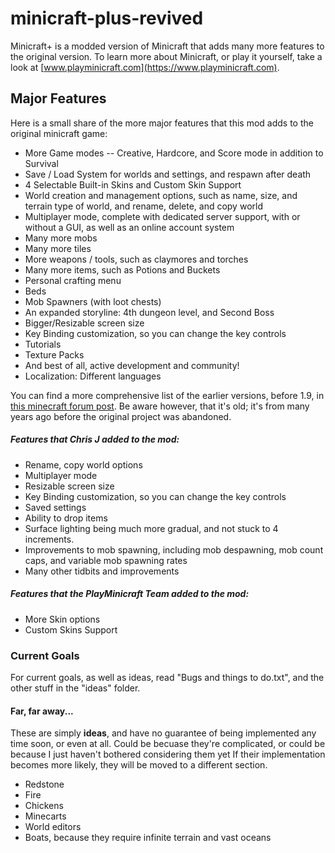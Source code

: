 # minicraft-plus-revived
Minicraft+ is a modded version of Minicraft that adds many more features to the original version. To learn more about Minicraft, or play it yourself, take a look at [www.playminicraft.com](https://www.playminicraft.com).

## Major Features
Here is a small share of the more major features that this mod adds to the original minicraft game:
* More Game modes -- Creative, Hardcore, and Score mode in addition to Survival
* Save / Load System for worlds and settings, and respawn after death
* 4 Selectable Built-in Skins and Custom Skin Support
* World creation and management options, such as name, size, and terrain type of world, and rename, delete, and copy world
* Multiplayer mode, complete with dedicated server support, with or without a GUI, as well as an online account system
* Many more mobs
* Many more tiles
* More weapons / tools, such as claymores and torches
* Many more items, such as Potions and Buckets
* Personal crafting menu
* Beds
* Mob Spawners (with loot chests)
* An expanded storyline: 4th dungeon level, and Second Boss
* Bigger/Resizable screen size
* Key Binding customization, so you can change the key controls
* Tutorials
* Texture Packs
* And best of all, active development and community!
* Localization: Different languages

You can find a more comprehensive list of the earlier versions, before 1.9, in [this minecraft forum post](http://www.minecraftforum.net/forums/off-topic/general-gaming/452036-v1-6-minicraft-plus). Be aware however, that it's old; it's from many years ago before the original project was abandoned.

##### Features that Chris J added to the mod:
* Rename, copy world options
* Multiplayer mode
* Resizable screen size
* Key Binding customization, so you can change the key controls
* Saved settings
* Ability to drop items
* Surface lighting being much more gradual, and not stuck to 4 increments.
* Improvements to mob spawning, including mob despawning, mob count caps, and variable mob spawning rates
* Many other tidbits and improvements

##### Features that the PlayMinicraft Team added to the mod:
* More Skin options
* Custom Skins Support

### Current Goals

For current goals, as well as ideas, read "Bugs and things to do.txt", and the other stuff in the "ideas" folder.

#### Far, far away...

These are simply **ideas**, and have no guarantee of being implemented any time soon, or even at all. Could be becuase they're complicated, or could be because I just haven't bothered considering them yet
If their implementation becomes more likely, they will be moved to a different section.

* Redstone
* Fire
* Chickens
* Minecarts
* World editors
* Boats, because they require infinite terrain and vast oceans
